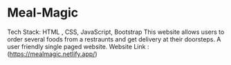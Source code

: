 # Meal-Magic
Tech Stack: HTML , CSS, JavaScript, Bootstrap 
This website allows users to order several foods from a restraunts and get delivery at their doorsteps.
A user friendly single paged website.
Website Link : (https://mealmagic.netlify.app/)
